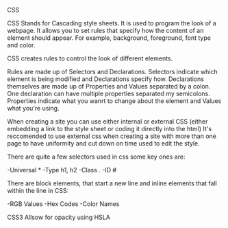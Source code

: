 CSS

CSS Stands for Cascading style sheets. It is used to program the look of a webpage.
It allows you to set rules that specify how the content of an element should appear. For example, background, foreground, font type and color.

CSS creates rules to control the look of different elements. 

Rules are made up of Selectors and Declarations. 
Selectors indicate which element is being modified and Declarations specify how.
Declarations themselves are made up of Properties and Values separated by a colon. One declaration can have multiple properties separated my semicolons. 
Properties indicate what you wanrt to change about the element and Values what you're using.

When creating a site you can use either internal or external CSS (either embedding a link to the style sheet or coding it directly into the html)
It's reccomended to use external css when creating a site with more than one page to have uniformity and cut down on time used to edit the style. 

There are quite a few selectors used in css some key ones are:

-Universal *
-Type h1, h2
-Class .
-ID #


There are block elements, that start a new line and inline elements that fall within the line in CSS:

-RGB Values
-Hex Codes
-Color Names

CSS3 Allsow for opacity using HSLA